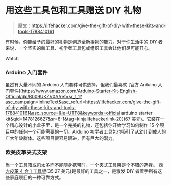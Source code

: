 # 用这些工具包和工具赠送 DIY 礼物

> 原文：<https://lifehacker.com/give-the-gift-of-diy-with-these-kits-and-tools-1788410161>

有时候，你能给予的最好的礼物是创造全新事物的能力。对于你生活中的 DIY 者来说，一个坚实的新工具、初学者工具包或组织工具会让他们尽可能开心。

Watch

### Arduino 入门套件

虽然有大量不同的 Arduino 入门套件可供选择，但我们最喜欢 [官方 Arduino 入门套件](https://www.amazon.com/Arduino-Starter-Kit-English-Official/dp/B009UKZV0A/ref=sr_1_1?asc_campaign=InlineText&asc_refurl=https://lifehacker.com/give-the-gift-of-diy-with-these-kits-and-tools-1788410161&asc_source=&ie=UTF8&keywords=official arduino starter kit&qid=1478126627&sr=8-1&tag=kinjalifehackerlink-20)(67 美元)。它装在一个精心设计的小盒子里，是一个完美的礼物，还包括你开始学习如何制作 15 个项目中的任何一个可能需要的一切。Arduino 初学者工具包也吸引了从幼儿到成人的广大年龄群体。这些项目很容易跟进，但有巨大的潜力。

### 欧美皮革夹式支架

当一个工具箱或包太多而不能随身携带时，一个夹式工具架是个不错的选择。 [西方皮革 4 合 1 工具架](https://www.amazon.com/Occidental-Leather-5523-Clip-On-Holder/dp/B00866BAYU/?asc_campaign=InlineText&asc_refurl=https://lifehacker.com/give-the-gift-of-diy-with-these-kits-and-tools-1788410161&asc_source=&tag=kinjalifehackerlink-20)(35.27 美元)是最好的工具之一，是激发 DIY 者着手所有这些家庭项目的一种可靠方式。